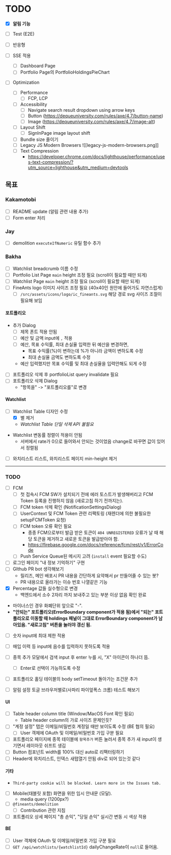 # TODO

- [x] **알림 기능**

- [ ] Test (E2E)

- [ ] 반응형

- [ ] SSE 적용
	- [ ] Dashboard Page
	- [ ] Portfolio Page의 PortfolioHoldingsPieChart

- [ ] Optimization
	- [ ] Performance
		- [ ] FCP, LCP
	- [ ] Accessibility
		- [ ] Navigate search result dropdown using arrow keys
		- [ ] Button (https://dequeuniversity.com/rules/axe/4.7/button-name)
		- [ ] Image (https://dequeuniversity.com/rules/axe/4.7/image-alt)
	- [ ] Layout Shift
		- [ ] SignInPage image layout shift
	- [ ] Bundle size 줄이기
	- [ ] Legacy JS Modern Browsers
		![[legacy-js-modern-browsers.png]]
	- [ ] Text Compression
		- https://developer.chrome.com/docs/lighthouse/performance/uses-text-compression/?utm_source=lighthouse&utm_medium=devtools

## 목표
### Kakamotobi
- [ ] README update (알림 관련 내용 추가)
- [ ] Form enter 처리
### Jay
- [ ] demolition `executeIfNumeric` 유틸 함수 추가
### Bakha
- [ ] Watchlist breadcrumb 이름 수정
- [ ] Portfolio List Page `main` height 조정 필요 (scroll이 필요할 때만 되게)
- [ ] Watchlist Page `main` height 조정 필요 (scroll이 필요할 때만 되게)
- [ ] FineAnts logo 이미지 사이즈 조정 필요 (40x40인 원안에 들어가도 자연스럽게)
	- [ ] `/src/assets/icons/logo/ic_fineants.svg` 해당 경로 svg 사이즈 조절이 필요해 보임
#### 포트폴리오 
- 추가 Dialog
	- [ ] 제목 폰트 적용 안됨
	- [ ] 예산 및 금액 input에 `,` 적용
	- [ ] 예산, 목표 수익률, 최대 손실율 입력한 뒤 예산을 변경하면,
		- 목표 수익률(%)이 변하는데 %가 아니라 금액이 변하도록 수정
		- 최대 손실율 금액도 변하도록 수정
	- 예산 입력했지만 목표 수익률 및 최대 손실율을 입력안해도 되게 수정
- [ ] 포트폴리오 삭제 후 portfolioList query invalidate 필요
- [ ] 포트폴리오 삭제 Dialog
	- "항목을" -> "포트폴리오를"로 변경
#### Watchlist
- [ ] Watchlist Table 디자인 수정
	- [x] 별 제거
	- *Watchlist Table 단일 삭제 API 불필요*
- Watchlist 변동률 정렬이 적용이 안됨
	- 서버에서 rate가 0으로 들어와서 안되는 것이었음 change로 바꾸면 값이 있어서 정렬됨
- [ ] 와치리스트 리스트, 와치리스트 페이지 min-height 제거


---

### TODO
- [ ] FCM
	- [ ] 첫 접속시 FCM SW가 설치되기 전에 에러 토스트가 발생해버리고 FCM Token 등록을 진행하지 않음 (새로고침 하기 전까지는).
	- [ ] FCM token 삭제 확인 (NotificationSettingsDialog)
	- [ ] UserContext 및 FCM Token 관련 리팩토링 (재렌더에 의한 불필요한 setupFCMToken 요청)
	- [ ] FCM token 오류 확인 필요
		- 종종 FCM으로부터 발급 받은 토큰이 `404 UNREGISTERED` 오류가 날 때 해당 토큰을 제거하고 새로운 토큰을 발급받아야 함.
		- https://firebase.google.com/docs/reference/fcm/rest/v1/ErrorCode
	- [ ] Push Service Queue된 메시지 고려 (`install` event 필요할 수도)
- [ ] 로그인 페이지 "내 정보 기억하기" 구현
- [ ] GIthub PR bot 생각해보기
	- 릴리즈, 메인 배포시 PR 내용을 간단하게 요약해서 pr 만들어줄 수 있는 봇?
	- PR 내용으로 올라가는 이슈 번호 나열같은 기능
- [x] Percentage 값들 실수형으로 변경
	-  백엔드에서 소수 2자리 까지 보내주고 있는 부분 이상 없음 확인 완료
- 마이너스인 경우 화폐단위 앞으로 "-".
- **"안되는" 포트폴리오(ErrorBoundary component가 적용 됨)에서 "되는" 포트폴리오로 이동할 때 holdings 패널이 그대로 ErrorBoundary component가 남아있음. "새로고침" 버튼을 눌러야 갱신 됨.**
- [ ] 숫자 input에 최대 제한 적용
- [ ] 매입 이력 등 input에 음수를 입력하지 못하도록 적용
- [ ] 종목 추가 모달에서 검색 input 후 enter 누를 시, "X" 아이콘이 하나더 뜸.
	- [ ] Enter로 선택이 가능하도록 수정
- [ ] 포트폴리오 홀딩 테이블의 body setTimeout 돌아가는 조건문 추가


- [ ] 알림 설정 토글 브라우저별로(사파리 파이엎폭스 크롬) 테스트 해보기
#### UI
- [ ] Table header column title (Window/MacOS Font 확인 필요)
	- Table header column의 가로 사이즈 문제인듯?
- [ ] "계정 설정" 탭은 이메일/비밀번호 계정일 때만 보이도록 수정 (BE 협의 필요)
	- [ ] User 객체에 OAuth 및 이메일/비밀번호 가입 구분 필요
- [ ] 포트폴리오 페이지에 종목 테이블에 `항목추가` 버튼 눌러서 종목 추가 새 input이 생기면서 레이아웃 쉬프트 생김
- [ ] Button 컴포넌트 width를 100% 대신 auto로 리팩터링하기
- [ ] Header에 와치리스트, 인덱스 새탭열기 안됨 div로 되어 있는것 같다
#### 기타
- `Third-party cookie will be blocked. Learn more in the Issues tab.`
- [ ] Mobile(태블릿 포함) 화면을 위한 임시 안내문 (모달).
	- media query (1200px?)
- [ ] `@fineants/demolition`
	- [ ] Contribution 관련 지침
- [ ] 포트폴리오 상세 페이지 "총 손익", "당일 손익" 실시간 변동 시 색상 적용

#### BE
- [ ] User 객체에 OAuth 및 이메일/비밀번호 가입 구분 필요
- [ ] `GET /api/watchlists/{watchlistId}` dailyChangeRate이 `null`로 들어옴.
